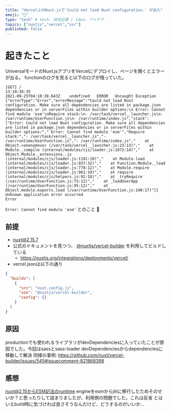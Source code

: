 ```yaml
---
title: "Vercel上のNuxt.jsで`Could not load Nuxt configuration.` が出た"
emoji: "💨"
type: "tech" # tech: 技術記事 / idea: アイデア
topics: ["nuxtjs","vercel","ssr"]
published: false
---
```


# 起きたこと

UniversalモードのNuxt.jsアプリをVercelにデプロイし、ページを開くとエラーが出る。
functionのログを見ると以下のログが残っていた。

```
[GET] /
13:10:38:35
2021-09-25T04:10:38.643Z	undefined	ERROR	Uncaught Exception 	{"errorType":"Error","errorMessage":"Could not load Nuxt configuration. Make sure all dependencies are listed in package.json dependencies or in serverFiles within builder options:\n Error: Cannot find module 'esm'\nRequire stack:\n- /var/task/vercel__launcher.js\n- /var/runtime/UserFunction.js\n- /var/runtime/index.js","stack":["Error: Could not load Nuxt configuration. Make sure all dependencies are listed in package.json dependencies or in serverFiles within builder options:"," Error: Cannot find module 'esm'","Require stack:","- /var/task/vercel__launcher.js","- /var/runtime/UserFunction.js","- /var/runtime/index.js","    at Object.<anonymous> (/var/task/vercel__launcher.js:23:13)","    at Module._compile (internal/modules/cjs/loader.js:1072:14)","    at Object.Module._extensions..js (internal/modules/cjs/loader.js:1101:10)","    at Module.load (internal/modules/cjs/loader.js:937:32)","    at Function.Module._load (internal/modules/cjs/loader.js:778:12)","    at Module.require (internal/modules/cjs/loader.js:961:19)","    at require (internal/modules/cjs/helpers.js:92:18)","    at _tryRequire (/var/runtime/UserFunction.js:75:12)","    at _loadUserApp (/var/runtime/UserFunction.js:95:12)","    at Object.module.exports.load (/var/runtime/UserFunction.js:140:17)"]}
Unknown application error occurred
Error
```

`Error: Cannot find module 'esm'` とのこと 🤔

## 前提
- nuxt@2.15.7
- 公式のドキュメントを見つつ、 [@nuxtjs/vercel-builder](https://github.com/nuxt/vercel-builder) を利用してビルドしている
  - https://nuxtjs.org/integrations/deployments/vercel/
- vercel.jsonは以下の通り

```json
{
  "builds": [
    {
      "src": "nuxt.config.js",
      "use": "@nuxtjs/vercel-builder",
      "config": {}
    }
  ]
}
```

## 原因

productionでも使われるライブラリがdevDependenciesに入っていたことが原因でした。今回はsassとsass-loader
devDependenciesからdependenciesに移動して解決
同様の事例: https://github.com/nuxt/vercel-builder/issues/545#issuecomment-821868398

## 感想

nuxt@2.15からESM記法のruntime engineをesmからjitiに移行したためそのせいか？と思ったりして詰まりましたが、利用側の問題でした。これは反省
とはいえbuild時に気づければ良さそうなんだけど、どうするのがいいか…
